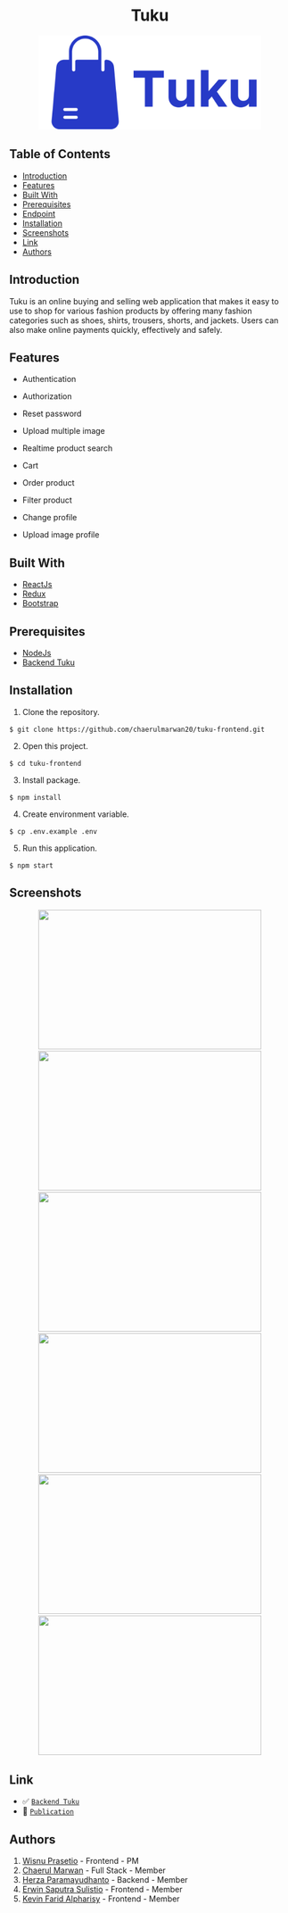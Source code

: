 <h1 align="center">Tuku</h1>
<p align="center">
  <a href="https://tukupedia.netlify.app/" target="_blank"><img src="./src/assets/Tuku.png"  width="400" alt="Tuku" border="0" /></a>
</p>

## Table of Contents

- [Introduction](#introduction)
- [Features](#features)
- [Built With](#built-with)
- [Prerequisites](#prerequisites)
- [Endpoint](#endpoint)
- [Installation](#installation)
- [Screenshots](#screenshots)
- [Link](#link)
- [Authors](#authors)

## Introduction

Tuku is an online buying and selling web application that makes it easy to use to shop for various fashion products by offering many fashion categories such as shoes, shirts, trousers, shorts, and jackets. Users can also make online payments quickly, effectively and safely.

## Features

- Authentication

- Authorization

- Reset password

- Upload multiple image

- Realtime product search

- Cart

- Order product

- Filter product

- Change profile

- Upload image profile

## Built With

- [ReactJs](https://reactjs.org/)
- [Redux](https://redux.js.org/)
- [Bootstrap](https://getbootstrap.com/)

## Prerequisites

- [NodeJs](https://nodejs.org/en/download/)
- [Backend Tuku](https://github.com/ErwinSaputraSulistio/Blanja-BE)

## Installation

1. Clone the repository.

```
$ git clone https://github.com/chaerulmarwan20/tuku-frontend.git
```

2. Open this project.

```
$ cd tuku-frontend
```

3. Install package.

```
$ npm install
```

4. Create environment variable.

```
$ cp .env.example .env
```

5. Run this application.

```
$ npm start
```

## Screenshots

<p align="center">
  <span>
    <img width="400" height="250" src="https://user-images.githubusercontent.com/74039235/117496299-0d242480-afa1-11eb-8714-d156080b080b.jpg">   
    <img width="400" height="250" src="https://user-images.githubusercontent.com/74039235/117530610-3e840b00-b008-11eb-8efd-fb08a1492237.jpg">   
    <img width="400" height="250" src="https://user-images.githubusercontent.com/74039235/117561786-13f78800-b0c4-11eb-931a-320987705051.jpg">   
    <img width="400" height="250" src="https://user-images.githubusercontent.com/74039235/117561859-a26c0980-b0c4-11eb-9dec-0d85acdf6e6c.jpg">
    <img width="400" height="250" src="https://user-images.githubusercontent.com/74039235/117561916-01318300-b0c5-11eb-89cd-b806f3349940.jpg">   
    <img width="400" height="250" src="https://user-images.githubusercontent.com/74039235/119400733-c9514f00-bd04-11eb-8385-8a2b7c0bfb84.jpg">
  </span>
</p>

## Link

- :white_check_mark: [`Backend Tuku`](https://github.com/chaerulmarwan20/tuku-backend)
- :rocket: [`Publication`](https://tukupedia.netlify.app/)

## Authors

1. [Wisnu Prasetio](https://github.com/prasetioad) - Frontend - PM
2. [Chaerul Marwan](https://github.com/chaerulmarwan20) - Full Stack - Member
3. [Herza Paramayudhanto](https://github.com/herzaparam) - Backend - Member
4. [Erwin Saputra Sulistio](https://github.com/ErwinSaputraSulistio) - Frontend - Member
5. [Kevin Farid Alpharisy](https://github.com/kevinfaridap) - Frontend - Member
